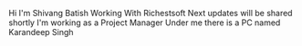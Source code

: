 Hi I'm Shivang Batish
Working With Richestsoft
Next updates will be shared shortly
I'm working as a Project Manager
Under me there is a PC named Karandeep Singh
